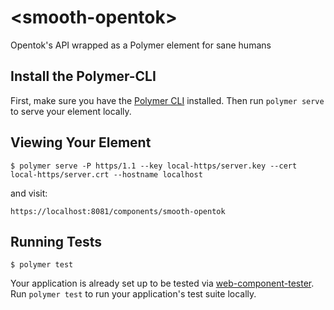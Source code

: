# \<smooth-opentok\>

Opentok&#39;s API wrapped as a Polymer element for sane humans

## Install the Polymer-CLI

First, make sure you have the [Polymer CLI](https://www.npmjs.com/package/polymer-cli) installed. Then run `polymer serve` to serve your element locally.

## Viewing Your Element

```
$ polymer serve -P https/1.1 --key local-https/server.key --cert local-https/server.crt --hostname localhost
```

and visit:

```
https://localhost:8081/components/smooth-opentok
```

## Running Tests

```
$ polymer test
```

Your application is already set up to be tested via [web-component-tester](https://github.com/Polymer/web-component-tester). Run `polymer test` to run your application's test suite locally.
